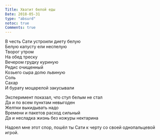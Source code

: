 ```yaml
---
Title: Хватит белой еды
Date: 2018-05-31
type: "absurd"
notoc: true
Comments: true
---
```


В честь Сати устроили диету белую<br/>
Белую капусту ели неспелую<br/>
Творог утром<br/>
На обед треску<br/>
Вечером грудку куриную<br/>
Редис очищенный<br/>
Козьего сыра долю львиную<br/>
Соль<br/>
Сахар<br/>
И бурату моцарелой закусывали<br/>

Эксперимент показал, что стул белым не стал<br/>
Да и по всем пунктам невыгоден<br/>
Желтки выкидывать надо<br/>
Времени и пакетов расход сильный<br/>
Да и несладка жизнь без кожуры нектарина<br/>

Надоел мне этот спор, пошёл ты Сати к черту со своей однопальцевой игрой.
